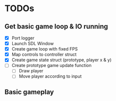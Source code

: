 # TODOs
## Get basic game loop & IO running
 - [X] Port logger
 - [X] Launch SDL Window
 - [X] Create game loop with fixed FPS
 - [X] Map controls to controller struct
 - [X] Create game state struct (prototype, player x & y)
 - [ ] Create prototype game update function
    - [ ] Draw player
    - [ ] Move player according to input

## Basic gameplay
